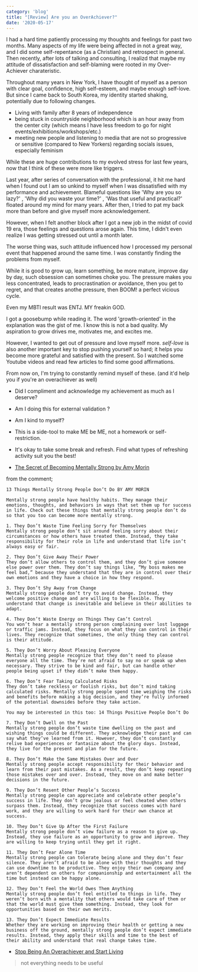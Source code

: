 ```yaml
---
category: 'blog'
title: "[Review] Are you an OverAchiever?"
date: '2020-05-17'
---
```


I had a hard time patiently processing my thoughts and feelings for past two months. Many aspects of my life were being affected in not a great way, and I did some self-repentance (as a Christian) and retrospect in general.
Then recently, after lots of talking and consulting, I realizd that maybe my attitude of dissatisfaction and self-blaming were rooted in my Over-Achiever charateristic.

Throughout many years in New York, I have thought of myself as a person with clear goal, confidence, high self-esteem, and maybe enough self-love. But since I came back to South Korea, my identity started shaking, potentially due to following changes.

- Living with family after 8 years of independence
- being stuck in countryside neighborhood which is an hour away from the center city (which means I have less freedom to go for night events/exhibitions/workshops/etc.)
- meeting new people and listening to media that are not so progressive or sensitive (compared to New Yorkers) regarding socials issues, especially feminism

While these are huge contributions to my evolved stress for last few years, now that I think of these were more like triggers. 

Last year, after series of conversation with the professional, it hit me hard when I found out I am so unkind to myself when I was dissatisfied with my performance and achievement. Blameful questions like 'Why are you so lazy?' , 'Why did you waste your time?' , 'Was that useful and practical?' floated around my mind for many years. After then, I tried to pat my back more than before and give myself more acknowledgement. 

However, when I felt another block after I got a new job in the midst of covid 19 era, those feelings and questions arose again. This time, I didn't even realize I was getting stressed out until a month later. 

The worse thing was, such attitude influenced how I processed my personal event that happened around the same time. I was constantly finding the problems from myself. 

While it is good to grow up, learn something, be more mature, improve day by day, such obsession can sometimes choke you. The pressure makes you less concentrated, leads to procrastination or avoidance, then you get to regret, and that creates anothe pressure, then BOOM! a perfect vicious cycle.

Even my MBTI result was ENTJ. MY freakin GOD. 

I got a goosebump while reading it. The word 'growth-oriented' in the explanation was the gist of me. I know this is not a bad quality. My aspiration to grow drives me, motivates me, and excites me.

However, I wanted to get out of pressure and love myself more. *self-love* is also another important key to stop pushing yourself so hard; it helps you become more grateful and satisfied with the present. So I watched some Youtube videos and read few articles to find some good affirmations.

From now on, I'm trying to constantly remind myself of these. (and it'd help you if you're an overachiever as well)
- Did I compliment and acknowledge my achievement as much as I deserve?
- Am I doing this for external validation ?
- Am I kind to myself? 
- This is a side-tool to make ME be ME, not a homework or self-restriction.
- It's okay to take some break and refresh. Find what types of refreshing activity suit you the best!


- [The Secret of Becoming Mentally Strong by Amy Morin](https://www.youtube.com/watch?v=TFbv757kup4&t=224s)

from the comment;

```
13 Things Mentally Strong People Don’t Do BY AMY MORIN

Mentally strong people have healthy habits. They manage their emotions, thoughts, and behaviors in ways that set them up for success in life. Check out these things that mentally strong people don’t do so that you too can become more mentally strong.

1. They Don’t Waste Time Feeling Sorry for Themselves
Mentally strong people don’t sit around feeling sorry about their circumstances or how others have treated them. Instead, they take responsibility for their role in life and understand that life isn’t always easy or fair.
 
2. They Don’t Give Away Their Power
They don’t allow others to control them, and they don’t give someone else power over them. They don’t say things like, “My boss makes me feel bad,” because they understand that they are in control over their own emotions and they have a choice in how they respond.

3. They Don’t Shy Away from Change
Mentally strong people don’t try to avoid change. Instead, they welcome positive change and are willing to be flexible. They understand that change is inevitable and believe in their abilities to adapt.

4. They Don’t Waste Energy on Things They Can’t Control
You won’t hear a mentally strong person complaining over lost luggage or traffic jams. Instead, they focus on what they can control in their lives. They recognize that sometimes, the only thing they can control is their attitude.

5. They Don’t Worry About Pleasing Everyone
Mentally strong people recognize that they don’t need to please everyone all the time. They’re not afraid to say no or speak up when necessary. They strive to be kind and fair, but can handle other people being upset if they didn’t make them happy.

6. They Don’t Fear Taking Calculated Risks
They don’t take reckless or foolish risks, but don’t mind taking calculated risks. Mentally strong people spend time weighing the risks and benefits before making a big decision, and they’re fully informed of the potential downsides before they take action.

You may be interested in this too: 14 Things Positive People Don’t Do

7. They Don’t Dwell on the Past
Mentally strong people don’t waste time dwelling on the past and wishing things could be different. They acknowledge their past and can say what they’ve learned from it. However, they don’t constantly relive bad experiences or fantasize about the glory days. Instead, they live for the present and plan for the future.

8. They Don’t Make the Same Mistakes Over and Over
Mentally strong people accept responsibility for their behavior and learn from their past mistakes. As a result, they don’t keep repeating those mistakes over and over. Instead, they move on and make better decisions in the future.

9. They Don’t Resent Other People’s Success
Mentally strong people can appreciate and celebrate other people’s success in life. They don’t grow jealous or feel cheated when others surpass them. Instead, they recognize that success comes with hard work, and they are willing to work hard for their own chance at success.

10. They Don’t Give Up After the First Failure
Mentally strong people don’t view failure as a reason to give up. Instead, they use failure as an opportunity to grow and improve. They are willing to keep trying until they get it right.

11. They Don’t Fear Alone Time
Mentally strong people can tolerate being alone and they don’t fear silence. They aren’t afraid to be alone with their thoughts and they can use downtime to be productive. They enjoy their own company and aren’t dependent on others for companionship and entertainment all the time but instead can be happy alone.

12. They Don’t Feel the World Owes Them Anything
Mentally strong people don’t feel entitled to things in life. They weren’t born with a mentality that others would take care of them or that the world must give them something. Instead, they look for opportunities based on their own merits.

13. They Don’t Expect Immediate Results
Whether they are working on improving their health or getting a new business off the ground, mentally strong people don’t expect immediate results. Instead, they apply their skills and time to the best of their ability and understand that real change takes time.
```

- [Stop Being An Overachiever and Start Living](https://www.youtube.com/watch?v=klHq9-hWdM0)

> not everything needs to be useful
